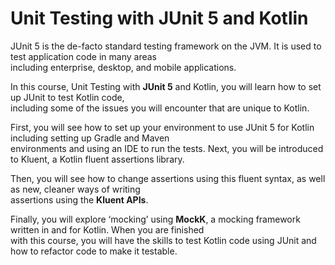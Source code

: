 
# Unit Testing with JUnit 5 and Kotlin  
  
JUnit 5 is the de-facto standard testing framework on the JVM. It is used to test application code in many areas   
including enterprise, desktop, and mobile applications.   
   
 In this course, Unit Testing with **JUnit 5** and Kotlin, you will learn how to set up JUnit to test Kotlin code,   
 including some of the issues you will encounter that are unique to Kotlin.  
  
First, you will see how to set up your environment to use JUnit 5 for Kotlin including setting up Gradle and Maven   
environments and using an IDE to run the tests. Next, you will be introduced to Kluent, a Kotlin fluent assertions library.   
  
Then, you will see how to change assertions using this fluent syntax, as well as new, cleaner ways of writing   
assertions using the **Kluent APIs**.   
  
Finally, you will explore ‘mocking’ using **MockK**, a mocking framework written in and for Kotlin. When you are finished   
with this course, you will have the skills to test Kotlin code using JUnit and how to refactor code to make it testable.